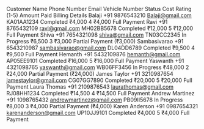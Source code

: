 Customer Name Phone Number Email Vehicle Number Status Cost Rating (1-5) Amount Paid Billing Details Balaji +91 9876543210 Balaji@gmail.com KA01AA1234 Completed ₹4,000 4 ₹4,000 Full Payment Ravi +91 8765432109 ravi@gmail.com MH02BB5678 Completed ₹12,000 5 ₹12,000 Full Payment Shiva +91 7654321098 shiva@gmail.com TN03CC2345 In Progress ₹6,500 3 ₹3,000 Partial Payment (₹3,000) Sambasivarao +91 6543210987 sambasivarao@gmail.com DL04DD6789 Completed ₹9,500 4 ₹9,500 Full Payment Hemanth +91 5432109876 hemanth@gmail.com AP05EE9101 Completed ₹16,000 5 ₹16,000 Full Payment Yaswanth +91 4321098765 yaswanth@gmail.com WB06FF3456 In Progress ₹48,000 2 ₹24,000 Partial Payment (₹24,000) James Taylor +91 3210987654 jamestaylor@gmail.com CG07GG7890 Completed ₹20,000 5 ₹20,000 Full Payment Laura Thomas +91 2109876543 laurathomas@gmail.com RJ08HH1234 Completed ₹14,500 4 ₹14,500 Full Payment Andrew Martinez +91 1098765432 andrewmartinez@gmail.com PB09II5678 In Progress ₹8,000 3 ₹4,000 Partial Payment (₹4,000) Karen Anderson +91 0987654321 karenanderson@gmail.com UP10JJ9101 Completed ₹4,000 5 ₹4,000 Full Payment
